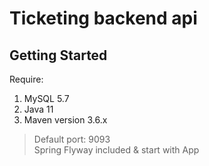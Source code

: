 # Ticketing backend api

## Getting Started

Require:

1. MySQL 5.7
2. Java 11
3. Maven version 3.6.x

> Default port: 9093 <br/>
> Spring Flyway included & start with App